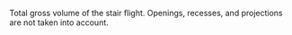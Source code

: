 Total gross volume of the stair flight. Openings, recesses, and projections are not taken into account.